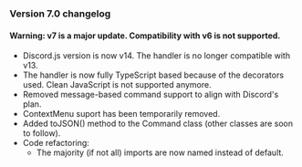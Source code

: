 ### Version 7.0 changelog

#### Warning: v7 is a major update. Compatibility with v6 is not supported.

- Discord.js version is now v14. The handler is no longer compatible with v13.
- The handler is now fully TypeScript based because of the decorators used. Clean JavaScript is not supported anymore.
- Removed message-based command support to align with Discord's plan.
- ContextMenu suport has been temporarily removed.
- Added toJSON() method to the Command class (other classes are soon to follow).
- Code refactoring:
    - The majority (if not all) imports are now named instead of default.
